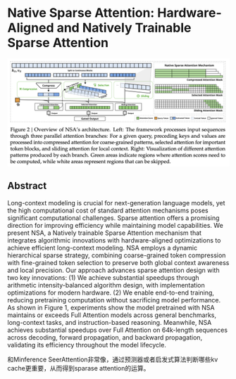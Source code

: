 # Native Sparse Attention: Hardware-Aligned and Natively Trainable Sparse Attention

<p align="center">
<img src="fig2.png" width="600" title="blank">
</p>

## Abstract

Long-context modeling is crucial for next-generation language models, yet the
high computational cost of standard attention mechanisms poses significant
computational challenges. Sparse attention offers a promising direction for
improving efficiency while maintaining model capabilities. We present NSA, a
Natively trainable Sparse Attention mechanism that integrates algorithmic
innovations with hardware-aligned optimizations to achieve efficient
long-context modeling. NSA employs a dynamic hierarchical sparse strategy,
combining coarse-grained token compression with fine-grained token selection to
preserve both global context awareness and local precision. Our approach
advances sparse attention design with two key innovations: (1) We achieve
substantial speedups through arithmetic intensity-balanced algorithm design,
with implementation optimizations for modern hardware. (2) We enable end-to-end
training, reducing pretraining computation without sacrificing model
performance. As shown in Figure 1, experiments show the model pretrained with
NSA maintains or exceeds Full Attention models across general benchmarks,
long-context tasks, and instruction-based reasoning. Meanwhile, NSA achieves
substantial speedups over Full Attention on 64k-length sequences across
decoding, forward propagation, and backward propagation, validating its
efficiency throughout the model lifecycle.

和Minference SeerAttention非常像，通过预测器或者启发式算法判断哪些kv cache更重要，从而得到sparase attention的运算。
